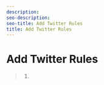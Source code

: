 ```yaml
---
description: 
seo-description: 
seo-title: Add Twitter Rules
title: Add Twitter Rules
---
```


# Add Twitter Rules

>   1.
>   
>   
